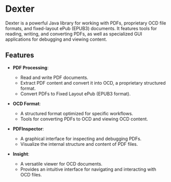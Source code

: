 # Dexter

Dexter is a powerful Java library for working with PDFs, proprietary OCD file formats, and fixed-layout ePub (EPUB3) documents. It features tools for reading, writing, and converting PDFs, as well as specialized GUI applications for debugging and viewing content.

## Features

- **PDF Processing**:
    - Read and write PDF documents.
    - Extract PDF content and convert it into OCD, a proprietary structured format.
    - Convert PDFs to Fixed Layout ePub (EPUB3 format).

- **OCD Format**:
    - A structured format optimized for specific workflows.
    - Tools for converting PDFs to OCD and viewing OCD content.

- **PDFInspector**:
    - A graphical interface for inspecting and debugging PDFs.
    - Visualize the internal structure and content of PDF files.

- **Insight**:
    - A versatile viewer for OCD documents.
    - Provides an intuitive interface for navigating and interacting with OCD files.

